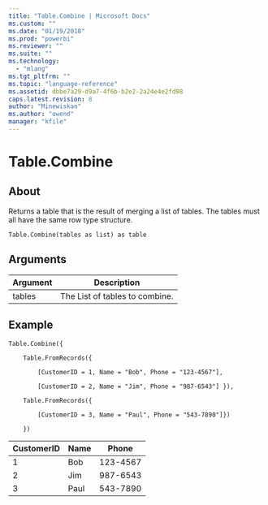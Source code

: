 ```yaml
---
title: "Table.Combine | Microsoft Docs"
ms.custom: ""
ms.date: "01/19/2018"
ms.prod: "powerbi"
ms.reviewer: ""
ms.suite: ""
ms.technology: 
  - "mlang"
ms.tgt_pltfrm: ""
ms.topic: "language-reference"
ms.assetid: dbbe7a29-d9a7-4f6b-b2e2-2a24e4e2fd98
caps.latest.revision: 8
author: "Minewiskan"
ms.author: "owend"
manager: "kfile"
---
```

# Table.Combine

  
## About  
Returns a table that is the result of merging a list of tables. The tables must all have the same row type structure.  
  
```  
Table.Combine(tables as list) as table  
```  
  
## Arguments  
  
|Argument|Description|  
|------------|---------------|  
|tables|The List of tables to combine.|  
  
## Example  
  
```  
Table.Combine({  
  
    Table.FromRecords({  
  
        [CustomerID = 1, Name = "Bob", Phone = "123-4567"],  
  
        [CustomerID = 2, Name = "Jim", Phone = "987-6543"] }),  
  
    Table.FromRecords({  
  
        [CustomerID = 3, Name = "Paul", Phone = "543-7890"]})  
  
    })  
```  
  
|CustomerID|Name|Phone|  
|--------------|--------|---------|  
|1|Bob|123-4567|  
|2|Jim|987-6543|  
|3|Paul|543-7890|  
  
